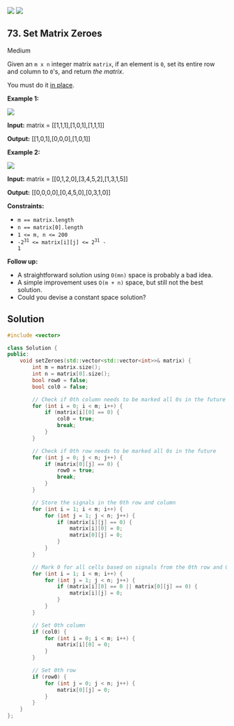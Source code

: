 [![](https://img.shields.io/github/stars/javadev/LeetCode-in-All?label=Stars&style=flat-square)](https://github.com/javadev/LeetCode-in-All)
[![](https://img.shields.io/github/forks/javadev/LeetCode-in-All?label=Fork%20me%20on%20GitHub%20&style=flat-square)](https://github.com/javadev/LeetCode-in-All/fork)

## 73\. Set Matrix Zeroes

Medium

Given an `m x n` integer matrix `matrix`, if an element is `0`, set its entire row and column to `0`'s, and return _the matrix_.

You must do it [in place](https://en.wikipedia.org/wiki/In-place_algorithm).

**Example 1:**

![](https://assets.leetcode.com/uploads/2020/08/17/mat1.jpg)

**Input:** matrix = \[\[1,1,1],[1,0,1],[1,1,1]]

**Output:** [[1,0,1],[0,0,0],[1,0,1]] 

**Example 2:**

![](https://assets.leetcode.com/uploads/2020/08/17/mat2.jpg)

**Input:** matrix = \[\[0,1,2,0],[3,4,5,2],[1,3,1,5]]

**Output:** [[0,0,0,0],[0,4,5,0],[0,3,1,0]] 

**Constraints:**

*   `m == matrix.length`
*   `n == matrix[0].length`
*   `1 <= m, n <= 200`
*   <code>-2<sup>31</sup> <= matrix[i][j] <= 2<sup>31</sup> - 1</code>

**Follow up:**

*   A straightforward solution using `O(mn)` space is probably a bad idea.
*   A simple improvement uses `O(m + n)` space, but still not the best solution.
*   Could you devise a constant space solution?



## Solution

```cpp
#include <vector>

class Solution {
public:
    void setZeroes(std::vector<std::vector<int>>& matrix) {
        int m = matrix.size();
        int n = matrix[0].size();
        bool row0 = false;
        bool col0 = false;

        // Check if 0th column needs to be marked all 0s in the future
        for (int i = 0; i < m; i++) {
            if (matrix[i][0] == 0) {
                col0 = true;
                break;
            }
        }

        // Check if 0th row needs to be marked all 0s in the future
        for (int j = 0; j < n; j++) {
            if (matrix[0][j] == 0) {
                row0 = true;
                break;
            }
        }

        // Store the signals in the 0th row and column
        for (int i = 1; i < m; i++) {
            for (int j = 1; j < n; j++) {
                if (matrix[i][j] == 0) {
                    matrix[i][0] = 0;
                    matrix[0][j] = 0;
                }
            }
        }

        // Mark 0 for all cells based on signals from the 0th row and 0th column
        for (int i = 1; i < m; i++) {
            for (int j = 1; j < n; j++) {
                if (matrix[i][0] == 0 || matrix[0][j] == 0) {
                    matrix[i][j] = 0;
                }
            }
        }

        // Set 0th column
        if (col0) {
            for (int i = 0; i < m; i++) {
                matrix[i][0] = 0;
            }
        }

        // Set 0th row
        if (row0) {
            for (int j = 0; j < n; j++) {
                matrix[0][j] = 0;
            }
        }
    }
};
```